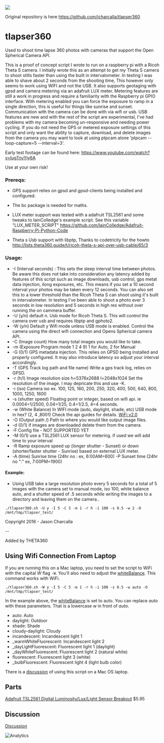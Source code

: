 ![](img/jason-charcalla-spotlight.png)

Original repository is here
https://github.com/jcharcalla/tlapser360

# tlapser360
Used to shoot time lapse 360 photos with cameras that support the Open Spherical Camera API.

This is a proof of concept script I wrote to run on  a raspberry pi with a Ricoh Theta S camera. I initially wrote this as an attempt to get my Theta S camera to shoot stills faster than using the built in intervalometer. In testing I was able to shave about 2 seconds from the shooting time, This however only seems to work using WIFI and not the USB. It also supports geotaging with gpsd and camera metering via an adafruit LUX meter. Metering features are still a work in progress and require a familiarity with the Raspberry pi GPIO interface. With metering enabled you can force the exposure to ramp in a single direction, this is useful for things like sunrise and sunset. Communication with the camera can be done with via wifi or usb. USB features are new and with the rest of the script are experimental, I've had problems with my camera becoming un-responsive and needing power cycling. If you do not need the GPS or metered exposure settings of this script and only want the ability to capture, download, and delete images from the camera you may want to look at using ptpcam alone 'ptpcam --loop-capture=5 --interval=3'.


Early test footage can be found here: https://www.youtube.com/watch?v=IugTnvYjy6A

Use at your own risk!


### Prereqs:

- GPS support relies on gpsd and gpsd-clients being installed and configured.

- The bc package is needed for maths.

- LUX meter support was tested with a adafruit TSL2561 and some tweaks to IainColledge's
  example script. See this variable "LUX_METER_SCRIPT"
  https://github.com/IainColledge/Adafruit-Raspberry-Pi-Python-Code

- Theta s Usb support with libptp, Thanks to codetricity for the howto
  http://lists.theta360.guide/t/ricoh-theta-s-api-over-usb-cable/65/3



### Usage:

- -I (Interval seconds) : This sets the sleep interval time between photos. Be aware this does not take into consideration any latency added by features of this script such as image downloads, usb control, gps metat data injection, ilong exposures, etc. This means if you set a 10 second interval your photos may be taken every 12 seconds. You can also set this to a lower threshold than the Ricoh Theta S can shoot using it's built in intervalometer. In testing I've been able to shoot a photo ever 3 seconds in low resolution and 5 seconds in high res without over running the on cammera buffer.
- -U (y/n) default n. Usb mode for Ricoh Theta S. This will control the camera over usb and requires libptp and gphoto2.
- -W (y/n) Default y Wifi mode unless USB mode is enabled. Control the camera using the direct wifi connection and Opens Spherical camera API.
- -C (Image count) How many total images you would like to take.
- -m (Exposure Program mode 1 2 4 9) 1 for Auto, 2 for Manual
- -G (0/1) GPS metadata injection. This relies on GPSD being installed and properly configured. It may also introduce latency so adjust your interval accordingly.
- -T (GPS Track log path and file name) Write a gps track log, relies on GPSD.
- -r (h/l) Image resolution size h=5376x2688 l=2048x1024 Set the resolution of the image. I may depricate this and use -K.
- -i (iso) Camera iso ex. 100, 125, 160, 200, 250, 320, 400, 500, 640, 800, 1000, 1250, 1600
- -s (shutter speed) Floating point or integer, based on wifi api. ie 0.0004=1/2500, 0.04=1/25, 0.4=1/2.5, 4=4 seconds.
- -w (White Balance) In WIFI mode (auto, daylight, shade, etc) USB mode in hex? (2, 4 ,8001) Check the api guides for details. [WiFi v2.0](https://developers.theta360.com/en/docs/v2.0/api_reference/options/white_balance.html)
- -O (Output path /) Path to where you would like output image files.
- -d (0/1) if images are downloaded delete them from the camera.
- -F Config file - NOT SUPPORTED YET
- -M (0/1) use a TSL2561 LUX sensor for metering. if used we will add time to your interval
- -R Ramp exposure speed up (longer shutter - Sunset) or down (shorter/faster shutter - Sunrise) based on external LUX meter.
- -A (time) Sunrise time (24hr no : ex, 6:00AM=600) -P Sunset time (24hr no ":" ex, 7:00PM=1900)

#### Example:
- Using USB take a large resolution photo every 5 seconds for a total of 5 images with the camera set to manual mode, iso 100, white balance auto, and a shutter speed of .5 seconds while writing the images to a directory and leaving them on the camera..

```
./tlapser360.sh -U y -I 5 -C 5 -m 1 -r h -i 100 -s 0.5 -w 2 -O /mnt/tmp/tlapser_test/
```
Copyright 2016 - Jason Charcalla

--

Added by THETA360

## Using Wifi Connection From Laptop
If you are running this on a Mac laptop, you need to set the script to WiFi with the capital _W_ flag `-W`. You'll also need to adjust the
[whiteBalance](https://developers.theta360.com/en/docs/v2.0/api_reference/options/white_balance.html). This command works with WiFi.

```
./tlapser360.sh -W y -I 5 -C 5 -m 1 -r h -i 100 -s 0.5 -w auto -O /mnt/tmp/tlapser_test/
```

In the example above, the
[whiteBalance](https://developers.theta360.com/en/docs/v2.0/api_reference/options/white_balance.html) is set to auto. You can replace _auto_ with these parameters. That is a lowercase _w_ in front of _auto_.

* auto: Auto
* daylight: Outdoor
* shade: Shade
* cloudy-daylight: Cloudy
* incandescent: Incandescent light 1
* _warmWhiteFluorescent: Incandescent light 2
* _dayLightFluorescent: Fluorescent light 1 (daylight)
* _dayWhiteFluorescent: Fluorescent light 2 (natural white)
* fluorescent: Fluorescent light 3 (white)
* _bulbFluorescent: Fluorescent light 4 (light bulb color)

There is a [discussion](http://lists.theta360.guide/t/external-intervalometer/579?u=codetricity) of using this script on a Mac OS laptop.

## Parts
[Adafruit TSL2561 Digital Luminosity/Lux/Light Sensor Breakout](https://www.adafruit.com/products/439) $5.95

## Discussion
[Discussion](http://community.theta360.guide/t/live-leaf-peeping-digital-repeat-photography/507/10?u=codetricity)


![Analytics](https://ga-beacon.appspot.com/UA-73311422-5/tlapser360)
